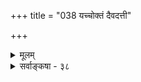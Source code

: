 +++
title = "038 यच्चोक्तं दैवदत्ती"

+++
<details><summary>मूलम्</summary>

यच्चोक्तं दैवदत्ती मितिरितरमितिन्यायतो हन्त्यनादिं मात्वात्तन्मित्यभावाधिकमिति तदपि स्यादबाधं विपक्षे ।  
नाभावो भावतोऽन्यो न च पुरुषभिदाऽस्त्वेकजीवत्ववादे दृष्टान्ते ध्वंसकत्वं न च विदितमिदं ध्वंसतामात्रसिद्धेः ॥ ३८ ॥
</details>

<details><summary>सर्वाङ्कषा - ३८</summary>

सामान्याकारेण पक्षनिर्देशे पूर्वोक्तरीत्या स्वेष्टभङ्गादिदोषाप्रसक्तिं मन्वानेन चित्सुखाचार्येणोक्तं विशेषरूपेण भावरूपाज्ञानसाधकानुमानमप्यनूद्य दूषयति — यच्चेत्यादि । **दैवदत्ती** = देवदत्तीया मितिः प्रमाणज्ञानम्, **मात्वात्** =प्रमाणज्ञानत्वात् **इतरमितिन्यायतः** = यज्ञदत्तीयप्रमाणज्ञानन्यायेन **तन्मित्यभावाधिकम्** = देवदत्तीयप्रमाणज्ञानप्रागभावातिरिक्तम्, अनादिम् किञ्चित् **हन्ति** = नाशयति **मात्वात्** = प्रमाणज्ञानत्वात् इति च यत् उक्तम्, तदपीत्यन्वयः । 'देवदत्तीयं प्रमाणज्ञानम् स्वप्रागभावातिरिक्तानादिकिञ्चिदर्थनिवर्तकम्, प्रमाणज्ञानत्वात्, यज्ञदत्तीयप्रमाणज्ञानवत्' इत्यनुमानाकारः । घटादिकार्याणामपि तत्तत्प्रागभावनिवर्तकत्वात्सिद्धसाधनवारणाय स्वप्रागभावव्यतिरिक्तेति विशेषणम् । युगपत् ज्ञानद्वयावस्थानासंभवात्, उत्पन्नं सर्वमपि ज्ञानं स्वपूर्वतनं ज्ञानं निवर्तयत्येवेति पुनस्सिद्धसाधनवारणाय अनादीति । ज्ञानानामनादित्वाभावान्न दोषः । यदा च किञ्चित् घटज्ञानादिकं जायते, तावत्पर्यन्तं घटादिविषयकमज्ञानमेवासीदिति अज्ञानस्यानादित्वंम् । पूर्वदृष्टविषयके ज्ञाने पुनर्जातेऽपि, विषयस्य पूर्वं सत्त्वेऽपि तदज्ञानं न, तदानीमेवोत्पन्नमिति, तदज्ञानमनाद्येव ॥ 

दूषयति - तदपीत्यादि । तदप्यनुमानम् **विपक्षे** = **विरोधे** = ' हेतुरस्तु साध्यं मास्तु' इत्यप्रयोजकशङ्कायाम् **बाधशून्यम्** = बाधकतर्करहितत्वात् अप्रयोजकम् स्यात् । कुतः ? अभावः भावतः अन्यः न । अतः भावः खलूत्पन्नः स्वाभावं निवर्तयेन्नियमेन । अतोऽप्रयोजकमिदमनुमानम् । एतत्सिद्धान्तदृष्ट्या दूषणम् । एकजीवत्ववादे **पुरुषभिदा** = देवदत्तयज्ञदत्तादिपुरुषभेदः न **चास्ति** = नैवास्ति ॥ तथा च दृष्टान्तासिद्धिः । चेतनचैतन्यपदयोस्तन्मते पर्यायत्वसूचनाय 'एकजीवत्ववादे' इत्युक्तिः ॥ 



184. 

ब्रिह्माज्ञानानुमानानां 

450 

नमानानां निर्दोषश्रुतिबाध्यताम [ भावरूपाज्ञाने श्रुतिः न प्रमाणम् ] 

अस्पृष्टावद्यतोक्तेर्न खलु विषयतामभ्युपेयादविद्या 

न क्षेत्रज्ञोऽपि, तापत्रयपरितपनात् ; नापि तत् ब्रह्म मौग्ध्यात् । मिथ्यात्वात् दोषभावो न भवति यदि, किं तन्निरासप्रयासैः 

उच्छेत्तव्यापुमर्थान्वयत इह परः कोऽभिलष्येत दोषः ॥39॥ 

दूषणान्तरमाह - दृष्टान्त इत्यादि । **दृष्टान्ते** = यज्ञदत्तीयप्रमाणज्ञाने इदम् **ध्वंसकत्वम्** = किञ्चिदर्थनिवर्तकत्वं प्रकृते विवक्षितम् न च **विदितम्** = न हि संप्रतिपन्नम् । कुत इत्यत्र - ध्वंसतामात्रसिद्धेरिति । कार्यस्थं ध्वंसरूपत्वमात्रं सिद्ध्येत्, न तु ध्वंसं प्रति हेतुत्वमित्यर्थः । कार्ये निष्पन्ने तत्प्रागभावो नश्येदिति नियमः, न तूभयोर्नाश्यनाशकभावः, एकक्षणावच्छेदेनोभयोर्मेलनाभावात् । अन्यथा सामग्र्या कार्यसिद्धौ, सामग्र्या निवृत्तेरावश्यकत्वेन, कार्यस्य सामग्रीनाशकत्वं स्यात् । एवञ्च कार्यं प्रागभावध्वंसरूपं स्यात्, अभावस्य भावान्तररूपत्वे, न तु कार्यस्य ध्वंसकारणत्वमिति प्रमाणज्ञानस्यानादिभावरूपाज्ञाननाशकत्वमपि न संभवेत् । तथा च हेतोरेवासिद्ध्या, तेन भावरूपाज्ञानसिद्धिर्न भवेदेव ॥ ३८ ॥
</details>
